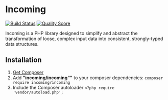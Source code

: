 # Incoming

[![Build Status](https://img.shields.io/travis/Rican7/incoming.svg?style=flat)](https://travis-ci.org/Rican7/incoming)
[![Quality Score](https://img.shields.io/scrutinizer/g/Rican7/incoming.svg?style=flat)](https://scrutinizer-ci.com/g/Rican7/incoming/)
<!-- [![Latest Stable Version](https://img.shields.io/github/release/Rican7/incoming.svg?style=flat)](https://github.com/Rican7/incoming/releases) -->

Incoming is a PHP library designed to simplify and abstract the transformation of loose, complex input data into
consistent, strongly-typed data structures.


## Installation

1. [Get Composer](https://getcomposer.org/)
2. Add **"incoming/incoming""** to your composer dependencies: `composer require incoming/incoming`
3. Include the Composer autoloader `<?php require 'vendor/autoload.php';`
